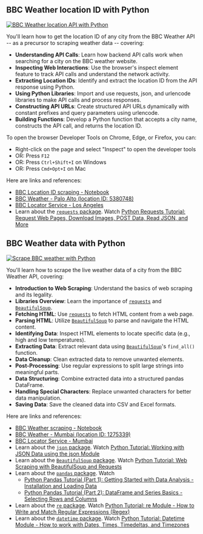 ## BBC Weather location ID with Python

[![BBC Weather location API with Python](https://i.ytimg.com/vi_webp/IafLrvnamAw/sddefault.webp)](https://youtu.be/IafLrvnamAw)

You'll learn how to get the location ID of any city from the BBC Weather API -- as a precursor to scraping weather data -- covering:

- **Understanding API Calls**: Learn how backend API calls work when searching for a city on the BBC weather website.
- **Inspecting Web Interactions**: Use the browser's inspect element feature to track API calls and understand the network activity.
- **Extracting Location IDs**: Identify and extract the location ID from the API response using Python.
- **Using Python Libraries**: Import and use requests, json, and urlencode libraries to make API calls and process responses.
- **Constructing API URLs**: Create structured API URLs dynamically with constant prefixes and query parameters using urlencode.
- **Building Functions**: Develop a Python function that accepts a city name, constructs the API call, and returns the location ID.

To open the browser Developer Tools on Chrome, Edge, or Firefox, you can:

- Right-click on the page and select "Inspect" to open the developer tools
- OR: Press `F12`
- OR: Press `Ctrl+Shift+I` on Windows
- OR: Press `Cmd+Opt+I` on Mac

Here are links and references:

- [BBC Location ID scraping - Notebook](https://colab.research.google.com/drive/1-iV-tbtRicKR_HXWeu4Hi5aXJCV3QdQp)
- [BBC Weather - Palo Alto (location ID: 5380748)](https://www.bbc.com/weather/5380748)
- [BBC Locator Service - Los Angeles](https://locator-service.api.bbci.co.uk/locations?api_key=AGbFAKx58hyjQScCXIYrxuEwJh2W2cmv&stack=aws&locale=en&filter=international&place-types=settlement%2Cairport%2Cdistrict&order=importance&s=los%20angeles&a=true&format=json)
- Learn about the [`requests` package](https://docs.python-requests.org/en/latest/user/quickstart/). Watch [Python Requests Tutorial: Request Web Pages, Download Images, POST Data, Read JSON, and More](https://youtu.be/tb8gHvYlCFs)

## BBC Weather data with Python

[![Scrape BBC weather with Python](https://i.ytimg.com/vi_webp/Uc4DgQJDRoI/sddefault.webp)](https://youtu.be/Uc4DgQJDRoI)

You'll learn how to scrape the live weather data of a city from the BBC Weather API, covering:

- **Introduction to Web Scraping**: Understand the basics of web scraping and its legality.
- **Libraries Overview**: Learn the importance of [`requests`](https://docs.python-requests.org/en/latest/user/quickstart/) and [`BeautifulSoup`](https://beautiful-soup-4.readthedocs.io/).
- **Fetching HTML**: Use [`requests`](https://docs.python-requests.org/en/latest/user/quickstart/) to fetch HTML content from a web page.
- **Parsing HTML**: Utilize [`BeautifulSoup`](https://beautiful-soup-4.readthedocs.io/) to parse and navigate the HTML content.
- **Identifying Data**: Inspect HTML elements to locate specific data (e.g., high and low temperatures).
- **Extracting Data**: Extract relevant data using [`BeautifulSoup`](https://beautiful-soup-4.readthedocs.io/)'s `find_all()` function.
- **Data Cleanup**: Clean extracted data to remove unwanted elements.
- **Post-Processing**: Use regular expressions to split large strings into meaningful parts.
- **Data Structuring**: Combine extracted data into a structured pandas DataFrame.
- **Handling Special Characters**: Replace unwanted characters for better data manipulation.
- **Saving Data**: Save the cleaned data into CSV and Excel formats.

Here are links and references:

- [BBC Weather scraping - Notebook](https://colab.research.google.com/drive/1-gkMzE-TKe3U_yh1v0NPn4TM687H2Hcf)
- [BBC Weather - Mumbai (location ID: 1275339)](https://www.bbc.com/weather/1275339)
- [BBC Locator Service - Mumbai](https://locator-service.api.bbci.co.uk/locations?api_key=AGbFAKx58hyjQScCXIYrxuEwJh2W2cmv&stack=aws&locale=en&filter=international&place-types=settlement%2Cairport%2Cdistrict&order=importance&s=mumbai&a=true&format=json)
- Learn about the [`json` package](https://docs.python.org/3/library/json.html). Watch [Python Tutorial: Working with JSON Data using the json Module](https://youtu.be/9N6a-VLBa2I)
- Learn about the [`BeautifulSoup` package](https://beautiful-soup-4.readthedocs.io/). Watch [Python Tutorial: Web Scraping with BeautifulSoup and Requests](https://youtu.be/ng2o98k983k)
- Learn about the [`pandas` package](https://pandas.pydata.org/pandas-docs/stable/user_guide/10min.html). Watch
  - [Python Pandas Tutorial (Part 1): Getting Started with Data Analysis - Installation and Loading Data](https://youtu.be/ZyhVh-qRZPA)
  - [Python Pandas Tutorial (Part 2): DataFrame and Series Basics - Selecting Rows and Columns](https://youtu.be/zmdjNSmRXF4)
- Learn about the [`re` package](https://docs.python.org/3/library/re.html). Watch [Python Tutorial: re Module - How to Write and Match Regular Expressions (Regex)](https://youtu.be/K8L6KVGG-7o)
- Learn about the [`datetime` package](https://docs.python.org/3/library/datetime.html). Watch [Python Tutorial: Datetime Module - How to work with Dates, Times, Timedeltas, and Timezones](https://youtu.be/eirjjyP2qcQ)
